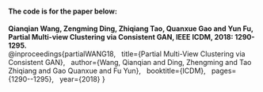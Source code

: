 #### The code is for the paper below:

**Qianqian Wang, Zengming Ding, Zhiqiang Tao, Quanxue Gao and Yun Fu, Partial Multi-view Clustering via Consistent GAN, IEEE ICDM, 2018: 1290-1295.**  
@inproceedings{partialWANG18,
  title={Partial Multi-View Clustering via Consistent GAN},
  author={Wang, Qianqian and Ding, Zhengming and Tao Zhiqiang and Gao Quanxue and Fu Yun},
  booktitle={ICDM},
  pages={1290--1295},
  year={2018}
}
